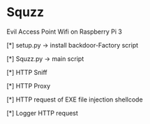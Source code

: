 # Squzz

Evil Access Point Wifi on Raspberry Pi 3

[*] setup.py -> install backdoor-Factory script

[*] Squzz.py -> main script

[*] HTTP Sniff

[*] HTTP Proxy

[*] HTTP request of EXE file injection shellcode

[*] Logger HTTP request


